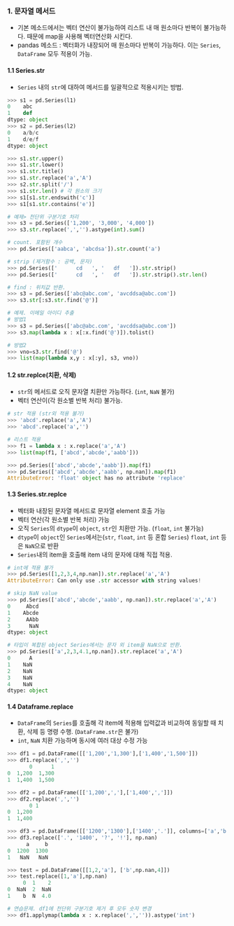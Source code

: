 ### 1. 문자열 메서드



- 기본 메소드에서는 벡터 연산이 불가능하여 리스트 내 매 원소마다 반복이 불가능하다. 때문에 map을 사용해 벡터연산화 시킨다.
- pandas 메소드 : 벡터화가 내장되어 매 원소마다 반복이 가능하다. 이는 `Series`, `DataFrame` 모두 적용이 가능.



#### 1.1 Series.str

- `Series` 내의 `str`에 대하여 메서드를 일괄적으로 적용시키는 방법. 

```python
>>> s1 = pd.Series(l1)
0    abc
1    def
dtype: object
>>> s2 = pd.Series(l2)
0    a/b/c
1    d/e/f
dtype: object

>>> s1.str.upper()
>>> s1.str.lower()
>>> s1.str.title()
>>> s1.str.replace('a','A')
>>> s2.str.split('/')
>>> s1.str.len() # 각 원소의 크기
>>> s1[s1.str.endswith('c')]
>>> s1[s1.str.contains('e')]

# 예제> 천단위 구분기호 처리
>>> s3 = pd.Series(['1,200', '3,000', '4,000'])
>>> s3.str.replace(',','').astype(int).sum()

# count. 포함된 개수
>>> pd.Series(['aabca', 'abcdsa']).str.count('a')

# strip (제거함수 : 공백, 문자)
>>> pd.Series(['      cd   ', '   df   ']).str.strip()
>>> pd.Series(['      cd   ', '   df   ']).str.strip().str.len()

# find : 위치값 반환.
>>> s3 = pd.Series(['abc@abc.com', 'avcddsa@abc.com'])
>>> s3.str[:s3.str.find('@')]

# 예제. 이메일 아이디 추출
# 방법1
>>> s3 = pd.Series(['abc@abc.com', 'avcddsa@abc.com'])
>>> s3.map(lambda x : x[:x.find('@')]).tolist()

# 방법2
>>> vno=s3.str.find('@')
>>> list(map(lambda x,y : x[:y], s3, vno))
```



#### **1.2 str.replce(치환, 삭제)**

- `str`의 메서드로 오직 문자열 치환만 가능하다. (`int`, `NaN` 불가)
- 벡터 연산이(각 원소별 반복 처리) 불가능.

```python
# str 적용 (str외 적용 불가)
>>> 'abcd'.replace('a','A')
>>> 'abcd'.replace('a','')

# 리스트 적용
>>> f1 = lambda x : x.replace('a','A')
>>> list(map(f1, ['abcd','abcde','aabb']))

>>> pd.Series(['abcd','abcde','aabb']).map(f1)
>>> pd.Series(['abcd','abcde','aabb', np.nan]).map(f1)
AttributeError: 'float' object has no attribute 'replace'
```

 

#### 1.3 Series.str.replce

- 벡터화 내장된 문자열 메서드로 문자열 element 호출 가능
- 벡터 연산(각 원소별 반복 처리) 가능
- 오직 `Series`의 `dtype`이 `object`, `str`인 치환만 가능. (`float`, `int` 불가능)
- `dtype`이 `object`인 `Series`에서는(`str`, `float`, `int` 등 혼합 `Series`) `float`, `int` 등은 `NaN`으로 반환
- `Series`내의 item을 호출해 item 내의 문자에 대해 직접 적용.

```python
# int에 적용 불가
>>> pd.Series([1,2,3,4,np.nan]).str.replace('a','A')
AttributeError: Can only use .str accessor with string values!

# skip NaN value
>>> pd.Series(['abcd','abcde','aabb', np.nan]).str.replace('a','A')
0     Abcd
1    Abcde
2     AAbb
3      NaN
dtype: object

# 타입이 복합된 object Series에서는 문자 외 item을 NaN으로 반환.
>>> pd.Series(['a',2,3,4.1,np.nan]).str.replace('a','A') 
0      A
1    NaN
2    NaN
3    NaN
4    NaN
dtype: object
```

 

#### 1.4 Dataframe.replace

- `DataFrame`의 `Series`를 호출해 각 item에 적용해 입력값과 비교하여 동일할 때 치환, 삭제 등 명령 수행. (`DataFrame.str`은 불가)
- `int`, `NaN` 치환 가능하며 동시에 여러 대상 수정 가능

```python
>>> df1 = pd.DataFrame([['1,200','1,300'],['1,400','1,500']])
>>> df1.replace(',','')
       0      1
0  1,200  1,300
1  1,400  1,500

>>> df2 = pd.DataFrame([['1,200',','],['1,400',',']])
>>> df2.replace(',','')
       0 1
0  1,200  
1  1,400  

>>> df3 = pd.DataFrame([['1200','1300'],['1400','.']], columns=['a','b'])
>>> df3.replace(['.', '1400', '?', '!'], np.nan)
      a     b
0  1200  1300
1   NaN   NaN

>>> test = pd.DataFrame([[1,2,'a'], ['b',np.nan,4]])
>>> test.replace([1,'a'],np.nan)
     0  1    2
0  NaN  2  NaN
1    b  N  4.0

# 연습문제. df1에 천단위 구분기호 제거 후 모두 숫자 변경
>>> df1.applymap(lambda x : x.replace(',','')).astype('int')
```

